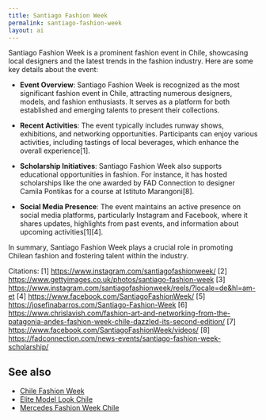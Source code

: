 ```yaml
---
title: Santiago Fashion Week
permalink: santiago-fashion-week
layout: ai
---
```


Santiago Fashion Week is a prominent fashion event in Chile, showcasing local designers and the latest trends in the fashion industry. Here are some key details about the event:

- **Event Overview**: Santiago Fashion Week is recognized as the most significant fashion event in Chile, attracting numerous designers, models, and fashion enthusiasts. It serves as a platform for both established and emerging talents to present their collections.

- **Recent Activities**: The event typically includes runway shows, exhibitions, and networking opportunities. Participants can enjoy various activities, including tastings of local beverages, which enhance the overall experience[1].

- **Scholarship Initiatives**: Santiago Fashion Week also supports educational opportunities in fashion. For instance, it has hosted scholarships like the one awarded by FAD Connection to designer Camila Pontikas for a course at Istituto Marangoni[8].

- **Social Media Presence**: The event maintains an active presence on social media platforms, particularly Instagram and Facebook, where it shares updates, highlights from past events, and information about upcoming activities[1][4].

In summary, Santiago Fashion Week plays a crucial role in promoting Chilean fashion and fostering talent within the industry.

Citations:
[1] https://www.instagram.com/santiagofashionweek/
[2] https://www.gettyimages.co.uk/photos/santiago-fashion-week
[3] https://www.instagram.com/santiagofashionweek/reels/?locale=de&hl=am-et
[4] https://www.facebook.com/SantiagoFashionWeek/
[5] https://josefinabarros.com/Santiago-Fashion-Week
[6] https://www.chrislavish.com/fashion-art-and-networking-from-the-patagonia-andes-fashion-week-chile-dazzled-its-second-edition/
[7] https://www.facebook.com/SantiagoFashionWeek/videos/
[8] https://fadconnection.com/news-events/santiago-fashion-week-scholarship/

## See also

+ [Chile Fashion Week](chile-fashion-week)
+ [Elite Model Look Chile](elite-model-look-chile)
+ [Mercedes Fashion Week Chile](mercedes-fashion-week-chile)
